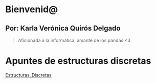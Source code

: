 # Bienvenid@

## Por: Karla Verónica Quirós Delgado

> Aficionada a la informática, amante de los pandas <3

# Apuntes de estructuras discretas

[Estructuras_Discretas](estructurasDiscretas/Portada.md)



